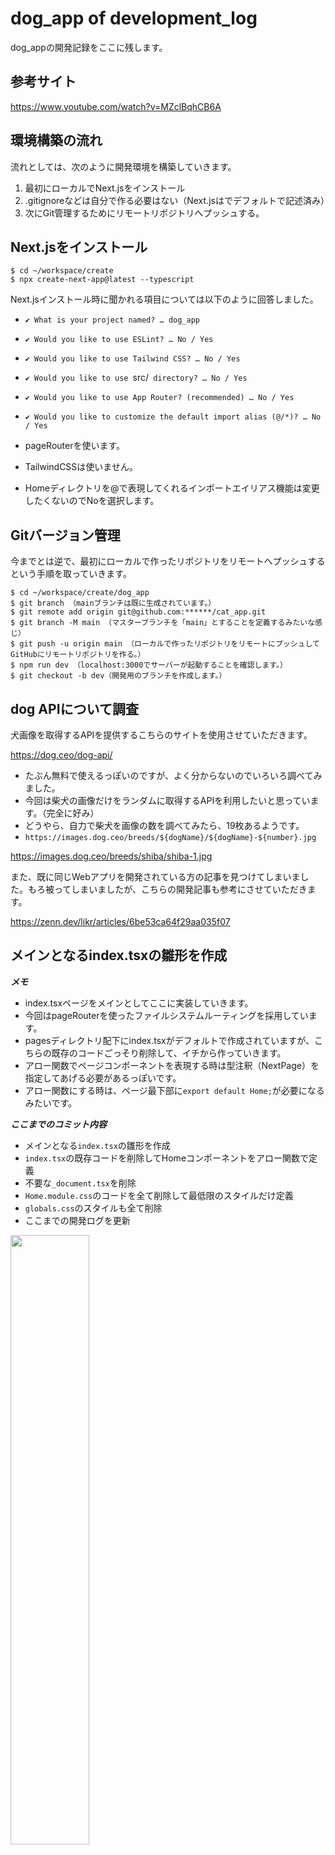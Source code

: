 # dog_app of development_log

dog_appの開発記録をここに残します。


## 参考サイト

https://www.youtube.com/watch?v=MZclBqhCB6A



## 環境構築の流れ

流れとしては、次のように開発環境を構築していきます。

1. 最初にローカルでNext.jsをインストール
2. .gitignoreなどは自分で作る必要はない（Next.jsはでデフォルトで記述済み）
3. 次にGit管理するためにリモートリポジトリへプッシュする。


## Next.jsをインストール

```terminal
$ cd ~/workspace/create
$ npx create-next-app@latest --typescript
```

Next.jsインストール時に聞かれる項目については以下のように回答しました。

- `✔ What is your project named? … dog_app`
- `✔ Would you like to use ESLint? … No / Yes`
- `✔ Would you like to use Tailwind CSS? … No / Yes`
- `✔ Would you like to use `src/` directory? … No / Yes`
- `✔ Would you like to use App Router? (recommended) … No / Yes`
- `✔ Would you like to customize the default import alias (@/*)? … No / Yes`

- pageRouterを使います。
- TailwindCSSは使いません。
- Homeディレクトリを@で表現してくれるインポートエイリアス機能は変更したくないのでNoを選択します。




## Gitバージョン管理

今までとは逆で、最初にローカルで作ったリポジトリをリモートへプッシュするという手順を取っていきます。

```terminal
$ cd ~/workspace/create/dog_app
$ git branch （mainブランチは既に生成されています。）
$ git remote add origin git@github.com:******/cat_app.git
$ git branch -M main （マスターブランチを「main」とすることを定義するみたいな感じ）
$ git push -u origin main （ローカルで作ったリポジトリをリモートにプッシュしてGitHubにリモートリポジトリを作る。）
$ npm run dev （localhost:3000でサーバーが起動することを確認します。）
$ git checkout -b dev（開発用のブランチを作成します。）
```


## dog APIについて調査

犬画像を取得するAPIを提供するこちらのサイトを使用させていただきます。

https://dog.ceo/dog-api/


- たぶん無料で使えるっぽいのですが、よく分からないのでいろいろ調べてみました。
- 今回は柴犬の画像だけをランダムに取得するAPIを利用したいと思っています。（完全に好み）
- どうやら、自力で柴犬を画像の数を調べてみたら、19枚あるようです。
- `https://images.dog.ceo/breeds/${dogName}/${dogName}-${number}.jpg`

https://images.dog.ceo/breeds/shiba/shiba-1.jpg

また、既に同じWebアプリを開発されている方の記事を見つけてしまいました。もろ被ってしまいましたが、こちらの開発記事も参考にさせていただきます。

https://zenn.dev/likr/articles/6be53ca64f29aa035f07


## メインとなるindex.tsxの雛形を作成

***メモ***

- index.tsxページをメインとしてここに実装していきます。
- 今回はpageRouterを使ったファイルシステムルーティングを採用しています。
- pagesディレクトリ配下にindex.tsxがデフォルトで作成されていますが、こちらの既存のコードごっそり削除して、イチから作っていきます。
- アロー関数でページコンポーネントを表現する時は型注釈（NextPage）を指定してあげる必要があるっぽいです。
- アロー関数にする時は、ページ最下部に`export default Home;`が必要になるみたいです。


***ここまでのコミット内容***

- メインとなる`index.tsx`の雛形を作成
- `index.tsx`の既存コードを削除してHomeコンポーネントをアロー関数で定義
- 不要な`_document.tsx`を削除
- `Home.module.css`のコードを全て削除して最低限のスタイルだけ定義
- `globals.css`のスタイルも全て削除
- ここまでの開発ログを更新


<img src="https://qiita-image-store.s3.ap-northeast-1.amazonaws.com/0/3486945/83ec94a4-fb6e-7b80-7ff2-76c689774a7d.jpeg" alt="" width=50% height=50%>


***参考記事***

https://typescriptbook.jp/tutorials/nextjs











<br><br>
<br><br>

## マークダウン記事執筆でよく使うタグ

`**<font color="Orange">見出し2</font>**`

`<img src="" alt="" width=50% height=50%>`

`<a href="" target="_blank">テキスト</a>`

